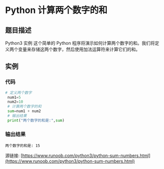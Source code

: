 # Python 计算两个数字的和

## 题目描述
Python3 实例
这个简单的 Python 程序将演示如何计算两个数字的和。我们将定义两个变量来存储这两个数字，然后使用加法运算符来计算它们的和。

## 实例
### 代码
```python
# 定义两个数字
 num1=5
 num2=10
 # 计算两个数字的和
 sum=num1 + num2
 # 输出结果
 print("两个数字的和是:",sum)
```
### 输出结果
```
两个数字的和是: 15
```
源链接: [https://www.runoob.com/python3/python-sum-numbers.html](https://www.runoob.com/python3/python-sum-numbers.html)